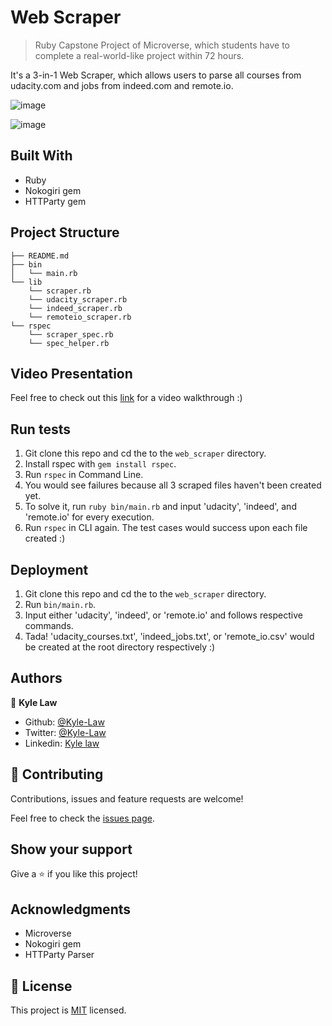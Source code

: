 # Web Scraper

> Ruby Capstone Project of Microverse, which students have to complete a real-world-like project within 72 hours.

It's a 3-in-1 Web Scraper, which allows users to parse all courses from udacity.com and jobs from indeed.com and remote.io. 

![image](https://user-images.githubusercontent.com/55923773/76555459-a1e0de80-64d2-11ea-85f1-3e8209ad2b10.png)

![image](https://user-images.githubusercontent.com/55923773/76555560-d359aa00-64d2-11ea-86f3-2a13b77d2496.png)

## Built With

- Ruby
- Nokogiri gem
- HTTParty gem

## Project Structure

```
├── README.md
├── bin
│   └── main.rb
└── lib
    └── scraper.rb
    └── udacity_scraper.rb
    └── indeed_scraper.rb
    └── remoteio_scraper.rb
└── rspec
    └── scraper_spec.rb
    └── spec_helper.rb
```

## Video Presentation
Feel free to check out this [link](https://youtu.be/86i3kE8AFqk) for a video walkthrough :)

## Run tests
1) Git clone this repo and cd the to the `web_scraper` directory.
2) Install rspec with `gem install rspec`.
3) Run `rspec` in Command Line.
4) You would see failures because all 3 scraped files haven't been created yet.
5) To solve it, run `ruby bin/main.rb` and input 'udacity', 'indeed', and 'remote.io' for every execution.
6) Run `rspec` in CLI again. The test cases would success upon each file created :)


## Deployment
1) Git clone this repo and cd the to the `web_scraper` directory.
2) Run `bin/main.rb`.
3) Input either 'udacity', 'indeed', or 'remote.io' and follows respective commands.
4) Tada! 'udacity_courses.txt', 'indeed_jobs.txt', or 'remote_io.csv' would be created at the root directory respectively :)

## Authors

👤 **Kyle Law**

- Github: [@Kyle-Law](https://github.com/Kyle-Law)
- Twitter: [@Kyle-Law](https://twitter.com/ZhunKhing)
- Linkedin: [Kyle law](https://www.linkedin.com/in/kyle-lawzhunkhing/)

## 🤝 Contributing

Contributions, issues and feature requests are welcome!

Feel free to check the [issues page](https://github.com/Kyle-Law/web_scraper/issues?q=is%3Aissue+is%3Aopen+sort%3Aupdated-desc).

## Show your support

Give a ⭐️ if you like this project!

## Acknowledgments

- Microverse
- Nokogiri gem
- HTTParty Parser

## 📝 License

This project is [MIT](LICENSE) licensed.
